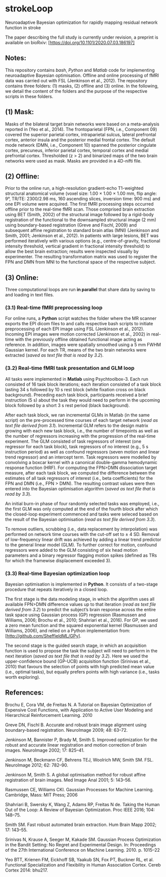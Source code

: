 # strokeLoop
Neuroadaptive Bayesian optimization for rapidly mapping residual network function in stroke 

The paper describing the full study is currently under revision, a preprint is available on bioRxiv: [https://doi.org/10.1101/2020.07.03.186197]

## Notes:
This repository contains *bash*, *Python* and *Matlab* code for implementing neuroadaptive Bayesian optimisation. Offline and online processing of fMRI data was carried out with FSL (Jenkinson et al., 2012). The repository contains three folders: (1) masks, (2) offline and (3) online. In the following, we detail the content of the folders and the purpose of the respective scripts in these folders. 

## (1) Mask:
Masks of the bilateral target brain networks were based on a meta-analysis reported in (Yeo et al., 2014). The frontoparietal (FPN, i.e., Component 09) covered the superior parietal cortex, intraparietal sulcus, lateral prefrontal cortex, anterior insula and the posterior medial frontal cortex. The default mode network (DMN, i.e., Component 10) spanned the posterior cingulate cortex, precuneus, inferior parietal cortex, temporal cortex and medial prefrontal cortex. Thresholded (z > 2) and binarized maps of the two brain networks were used as mask. Masks are provided in a 4D-nifti file.

## (2) Offline:
Prior to the online run, a high-resolution gradient-echo T1-weighted structural anatomical volume (voxel size: 1.00 × 1.00 × 1.00 mm, flip angle: 9°, TR/TE: 2300/2.98 ms, 160 ascending slices, inversion time: 900 ms) and one EPI volume were acquired. The first fMRI processing steps occurred offline prior to the real-time fMRI scan. Those comprised brain extraction using BET (Smith, 2002) of the structural image followed by a rigid-body registration of the functional to the downsampled structural image (2 mm) using boundary-based registration (Greve and Fischl, 2009) and subsequent affine registration to standard brain atlas (MNI) (Jenkinson and Smith, 2001; Jenkinson et al., 2012). In patients with large lesions, BET was performed iteratively with various options (e.g., centre-of-gravity, fractional intensity threshold, vertical gradient in fractional intensity threshold) to allow the best brain extraction; results were inspected visually by experimenter. The resulting transformation matrix was used to register the FPN and DMN from MNI to the functional space of the respective subject. 

## (3) Online:
Three computational loops are run **in parallel** that share data by saving to and loading in text files.

### (3.1) Real-time fMRI preprocessing loop
For online runs, a **Python** script watches the folder where the MR scanner exports the EPI dicom files to and  calls respective bash scripts to initiate preprocessing of each EPI image using FSL (Jenkinson et al., 2012).  Incoming EPI images were motion corrected (Jenkinson et al., 2002) in real-time with the previously offline obtained functional image acting as reference. In addition, images were spatially smoothed using a 5 mm FWHM Gaussian kernel. For each TR, means of the two brain networks were extracted (*saved as text file that is read by 3.2*).

### (3.2) Real-time fMRI task presentation and GLM loop
All tasks were implemented in **Matlab** using Psychtoolbox-3. Each run consisted of 16 task block iterations; each iteration consisted of a task block lasting 34 s followed by 10 s rest block (white fixation cross on black background). Preceding each task block, participants received a brief instruction (5 s) about the task they would need to perform in the upcoming block followed by a short 3 s rest period (black background).

After each task block, we ran incremental GLMs in Matlab (in the same script) on the pre-processed time courses of each target network (*read as text file derived from 3.1*). Incremental GLM refers to the design matrix growing with each new task block, i.e., the number of timepoints as well as the number of regressors increasing with the progression of the real-time experiment. The GLM consisted of task regressors of interest (one regressor for each task block), task regressors of no interest (e.g., 5 s instruction period) as well as confound regressors (seven motion and linear trend regressor) and an intercept term. Task regressors were modelled by convolving a boxcar kernel with a canonical double-gamma hemodynamic response function (HRF). For computing the FPN>DMN dissociation target measure, after each task block, we computed the difference between the estimates of all task regressors of interest (i.e., beta coefficients) for the FPN and DMN (i.e., FPN > DMN). The resulting contrast values were then entered into the Bayesian optimisation algorithm (*saved as text file that is read by 3.3*). 

An initial burn-in phase of four randomly selected tasks was employed, i.e., the first GLM was only computed at the end of the fourth block after which the closed-loop experiment commenced and tasks were seleced based on the result of the Bayesian optimisation (*read as text file derived from 3.3*). 

To remove outliers, scrubbing (i.e., data replacement by interpolation) was performed on network time courses with the cut-off set to ± 4 SD. Removal of low-frequency linear drift was achieved by adding a linear trend predictor to the general linear model (GLM). To further correct for motion, confound regressors were added to the GLM consisting of six head motion parameters and a binary regressor flagging motion spikes (defined as TRs for which the framewise displacement exceeded 3).

### (3.3) Real-time Bayesian optimization loop
Bayesian optimisation is implemented in **Python**. It consists of a two-stage procedure that repeats iteratively in a closed loop. 

The first stage is the data modeling stage, in which the algorithm uses all available FPN>DMN difference values up to that iteration (*read as text file derived from 3.2*) to predict the subject’s brain response across the entire task space using Gaussian process (GP) regression (Rasmussen and Williams, 2006; Brochu et al., 2010; Shahriari et al., 2016). For GP, we used a zero mean function and the squared exponential kernel (Rasmussen and Williams, 2006), and relied on a Python implementation from: [http://github.com/SheffieldML/GPy]. 

The second stage is the guided search stage, in which an acquisition function is used to propose the task the subject will need to perform in the next iteration (*saved as text file that is read by 3.2*). Here we used the upper-confidence bound (GP-UCB) acquisition function (Srinivas et al., 2010) that favours the selection of points with high predicted mean value (i.e., optimal tasks), but equally prefers points with high variance (i.e., tasks worth exploring).

## References:
Brochu E, Cora VM, de Freitas N. A Tutorial on Bayesian Optimization of Expensive Cost Functions, with Application to Active User Modeling and Hierarchical Reinforcement Learning. 2010

Greve DN, Fischl B. Accurate and robust brain image alignment using boundary-based registration. NeuroImage 2009; 48: 63–72.

Jenkinson M, Bannister P, Brady M, Smith S. Improved optimization for the robust and accurate linear registration and motion correction of brain images. NeuroImage 2002; 17: 825–41.

Jenkinson M, Beckmann CF, Behrens TEJ, Woolrich MW, Smith SM. FSL. NeuroImage 2012; 62: 782–90.

Jenkinson M, Smith S. A global optimisation method for robust affine registration of brain images. Med Image Anal 2001; 5: 143–56.

Rasmussen CE, Williams CKI. Gaussian Processes for Machine Learning. Cambridge, Mass: MIT Press; 2006

Shahriari B, Swersky K, Wang Z, Adams RP, Freitas N de. Taking the Human Out of the Loop: A Review of Bayesian Optimization. Proc IEEE 2016; 104: 148–75.

Smith SM. Fast robust automated brain extraction. Hum Brain Mapp 2002; 17: 143–55.

Srinivas N, Krause A, Seeger M, Kakade SM. Gaussian Process Optimization in the Bandit Setting: No Regret and Experimental Design. In: Proceedings of the 27th International Conference on Machine Learning. 2010. p. 1015–22

Yeo BTT, Krienen FM, Eickhoff SB, Yaakub SN, Fox PT, Buckner RL, et al. Functional Specialization and Flexibility in Human Association Cortex. Cereb Cortex 2014: bhu217.
